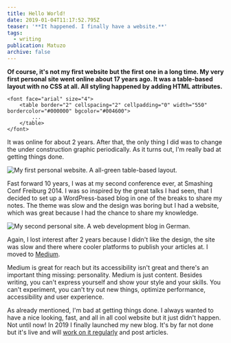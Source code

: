 ```yaml
---
title: Hello World!
date: 2019-01-04T11:17:52.795Z
teaser: '**It happened. I finally have a website.**'
tags:
  - writing
publication: Matuzo
archive: false
---
```

**Of course, it's not my first website but the first one in a long time. My very first personal site went online about 17 years ago. It was a table-based layout with no CSS at all. All styling happened by adding HTML attributes.**

```
<font face="arial" size="4">
    <table border="2" cellspacing="2" cellpadding="0" width="550" bordercolor="#000000" bgcolor="#004600">
        ...
    </table>
</font>
```

It was online for about 2 years. After that, the only thing I did was to change the under construction graphic periodically. As it turns out, I'm really bad at getting things done.

![My first personal website. A all-green table-based layout.](https://res.cloudinary.com/dp3mem7or/image/upload/w_700/articles/matuzoat2022.png)

Fast forward 10 years, I was at my second conference ever, at Smashing Conf Freiburg 2014. I was so inspired by the great talks I had seen, that I decided to set up a WordPress-based blog in one of the breaks to share my notes. The theme was slow and the design was boring but I had a website, which was great because I had the chance to share my knowledge.

![My second personal site. A web development blog in German.](https://res.cloudinary.com/dp3mem7or/image/upload/w_700/articles/matuzoat2014.png)

Again, I lost interest after 2 years because I didn't like the design, the site was slow and there where cooler platforms to publish your articles at. I moved to [Medium](https://medium.com/@matuzo/).

Medium is great for reach but its accessibility isn't great and there's an important thing missing: personality. Medium is just content. Besides writing, you can't express yourself and show your style and your skills. You can't experiment, you can't try out new things, optimize performance, accessibility and user experience.

As already mentioned, I'm bad at getting things done. I always wanted to have a nice looking, fast, and all in all cool website but it just didn't happen. Not until now! In 2019 I finally launched my new blog. It's by far not done but it's live and will [work on it regularly](https://github.com/matuzo/matuzoat) and post articles.
